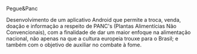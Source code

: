 Pegue&Panc

Desenvolvimento de um aplicativo Android que permite a troca, venda, doação e informação a respeito de PANC's (Plantas Alimentícias Não Convencionais), com a finalidade de dar um maior enfoque na alimentação nacional, não apenas na que a cultura europeia trouxe para o Brasil; e também com o objetivo de auxiliar no combate à fome.

